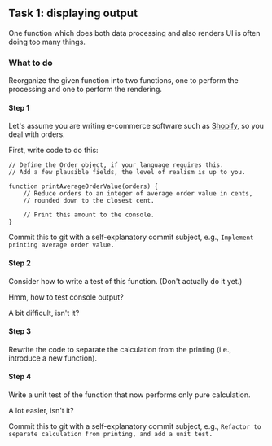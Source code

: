 ## Task 1: displaying output

One function which does both data processing and also renders UI is often doing too many things.

### What to do
Reorganize the given function into two functions, one to perform the processing and one to perform the rendering.

#### Step 1

Let's assume you are writing e-commerce software such as [Shopify](https://www.shopify.com/), so you deal with orders.

First, write code to do this:

```
// Define the Order object, if your language requires this.
// Add a few plausible fields, the level of realism is up to you.

function printAverageOrderValue(orders) {
	// Reduce orders to an integer of average order value in cents,
    // rounded down to the closest cent.

	// Print this amount to the console.
}
```

Commit this to git with a self-explanatory commit subject, e.g., `Implement printing average order value.`

#### Step 2
Consider how to write a test of this function. (Don't actually do it yet.)

Hmm, how to test console output?

A bit difficult, isn't it?

#### Step 3

Rewrite the code to separate the calculation from the printing (i.e., introduce a new function).

#### Step 4

Write a unit test of the function that now performs only pure calculation.

A lot easier, isn't it?

Commit this to git with a self-explanatory commit subject, e.g., `Refactor to separate calculation from printing, and add a unit test.`

